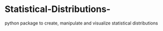 # Statistical-Distributions-
python package to create, manipulate and visualize statistical distributions 
